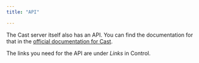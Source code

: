```yaml
---
title: "API"

---
```

The Cast server itself also has an API. You can find the documentation for that in the [official documentation for Cast](https://cast.readme.io).

The links you need for the API are under *Links* in Control.
